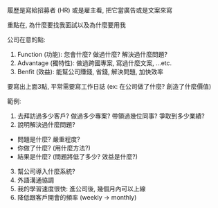 履歷是寫給招募者 (HR) 或是雇主看, 把它當廣告或是文案來寫

重點在, 為什麼要找我面試以及為什麼要用我

公司在意的點:
1. Function (功能): 您會什麼? 做過什麼? 解決過什麼問題?
2. Advantage (獨特性): 做過跨國專案, 寫過什麼文案, ...etc.
3. Benfit (效益): 能幫公司賺錢, 省錢, 解決問題, 加快效率

要寫出上面3點, 平常需要寫工作日誌 (ex: 在公司做了什麼? 創造了什麼價值)

範例:
1. 去拜訪過多少客戶? 做過多少專案? 帶領過幾位同事? 爭取到多少業績?
2. 說明解決過什麼問題?
  - 問題是什麼? 嚴重程度?
  - 你做了什麼? (用什麼方法?)
  - 結果是什麼? (問題將低了多少? 效益是什麼?)
3. 幫公司導入什麼系統?
4. 外語溝通協調
5. 我的學習速度很快: 進公司後, 幾個月內可以上線
6. 降低跟客戶開會的頻率 (weekly -> monthly)
